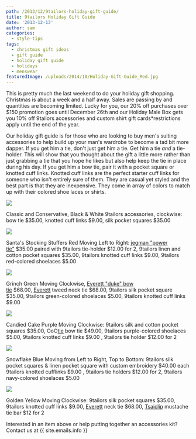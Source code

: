 ```yaml
---
path: /2013/12/9tailors-holiday-gift-guide/
title: 9tailors Holiday Gift Guide
date: '2013-12-13'
author: sam
categories:
  - style-tips
tags:
  - christmas gift ideas
  - gift guide
  - holiday gift guide
  - holidays
  - menswear
featuredImage: /uploads/2014/10/Holiday-Gift-Guide_Red.jpg
---
```

This is pretty much the last weekend to do your holiday gift shopping. Christmas is about a week and a half away. Sales are passing by and quantities are becoming limited. Lucky for you, our 20% off purchases over $150 promotion goes until December 26th and our Holiday Male Box gets you 10% off 9tailors accessories and custom shirt gift cards\*restrictions apply until the end of the year.

Our holiday gift guide is for those who are looking to buy men's suiting accessories to help build up your man's wardrobe to become a tad bit more dapper. If you get him a tie, don't just get him a tie. Get him a tie _and_ a tie-holder. This will show that you thought about the gift a little more rather than just grabbing a tie that you hope he likes but also help keep the tie in place during his day. If you get him a bow tie, pair it with a pocket square or knotted cuff links. Knotted cuff links are the perfect starter cuff links for someone who isn't entirely sure of them. They are casual yet styled and the best part is that they are inexpensive. They come in array of colors to match up with their colored shoe laces or shirts.

[![](http://4.bp.blogspot.com/-5elpv-iEhg0/Uqti2Kgc97I/AAAAAAAAAi4/yXmmrkMcGP0/s1600/Holiday+Gift+Guide_B&W.jpg)](http://4.bp.blogspot.com/-5elpv-iEhg0/Uqti2Kgc97I/AAAAAAAAAi4/yXmmrkMcGP0/s1600/Holiday+Gift+Guide_B&W.jpg)

Classic and Conservative, Black & White
9tailors accessories, clockwise: bow tie $35.00, knotted cuff links $9.00, silk pocket squares $35.00

[![](http://2.bp.blogspot.com/-db0jNKG27xA/Uqti2HDaKcI/AAAAAAAAAi8/OOe3Th7iIX8/s1600/Holiday+Gift+Guide_Red.jpg)](http://2.bp.blogspot.com/-db0jNKG27xA/Uqti2HDaKcI/AAAAAAAAAi8/OOe3Th7iIX8/s1600/Holiday+Gift+Guide_Red.jpg)

Santa's Stocking Stuffers Red
Moving Left to Right: [jegman "power tie"](http://www.jegman.com/) $35.00 paired with 9tailors tie-holder $12.00 for 2,
9tailors linen and cotton pocket squares $35.00, 9tailors knotted cuff links $9.00, 9tailors red-colored shoelaces $5.00

[![](http://1.bp.blogspot.com/-xRewMgOI_rw/UqtivXxUnBI/AAAAAAAAAio/Bz4BZpPAE5A/s1600/Holiday+Gift+Guide_Green.jpg)](http://1.bp.blogspot.com/-xRewMgOI_rw/UqtivXxUnBI/AAAAAAAAAio/Bz4BZpPAE5A/s1600/Holiday+Gift+Guide_Green.jpg)

Grinch Green
Moving Clockwise, [Everett "duke" bow tie](http://www.everettclothing.com/products/duke-bowtie) $68.00, [Everett](http://www.everettclothing.com/collections/neckties) tweed neck tie $68.00, 9tailors silk pocket square $35.00,
9tailors green-colored shoelaces $5.00, 9tailors knotted cuff links $9.00

[![](http://3.bp.blogspot.com/-1h7ElmyYBCE/UqtizPA5VlI/AAAAAAAAAiw/Hut6JogyaVg/s1600/Holiday+Gift+Guide_Purple.jpg)](http://3.bp.blogspot.com/-1h7ElmyYBCE/UqtizPA5VlI/AAAAAAAAAiw/Hut6JogyaVg/s1600/Holiday+Gift+Guide_Purple.jpg)

Candied Cake Purple
Moving Clockwise: 9tailors silk and cotton pocket squares $35.00, OoO[tie](http://www.oootie.com/) bow tie $49.00,
9tailors purple-colored shoelaces $5.00, 9tailors knotted cuff links $9.00 , 9tailors tie holder $12.00 for 2

[![](http://4.bp.blogspot.com/-8stPePcWpQQ/Uqti4TyTsyI/AAAAAAAAAjI/05hmlFDOl6c/s1600/Holiday+Gift+Guide_Blue.jpg)](http://4.bp.blogspot.com/-8stPePcWpQQ/Uqti4TyTsyI/AAAAAAAAAjI/05hmlFDOl6c/s1600/Holiday+Gift+Guide_Blue.jpg)

Snowflake Blue
Moving from Left to Right, Top to Bottom: 9tailors silk pocket squares & linen pocket square with custom embroidery $40.00 each
9tailors knotted cufflinks $9.00 , 9tailors tie holders $12.00 for 2, 9tailors navy-colored shoelaces $5.00

[![](http://4.bp.blogspot.com/-PdtCawB8e-c/Uqtio2nIe2I/AAAAAAAAAig/uuVkyddsjrg/s1600/Holiday+Gift+Guide_Yellow.jpg)](http://4.bp.blogspot.com/-PdtCawB8e-c/Uqtio2nIe2I/AAAAAAAAAig/uuVkyddsjrg/s1600/Holiday+Gift+Guide_Yellow.jpg)

Golden Yellow
Moving Clockwise: 9tailors silk pocket squares $35.00, 9tailors knotted cuff links $9.00,
[Everett](http://www.everettclothing.com/) neck tie $68.00, [Tsaiclip](http://www.tsaiclip.com/products/moustache-tie-clip) mustache tie bar $12 for 2

Interested in an item above or help putting together an accessories kit? Contact us at {{ site.emails.info }}